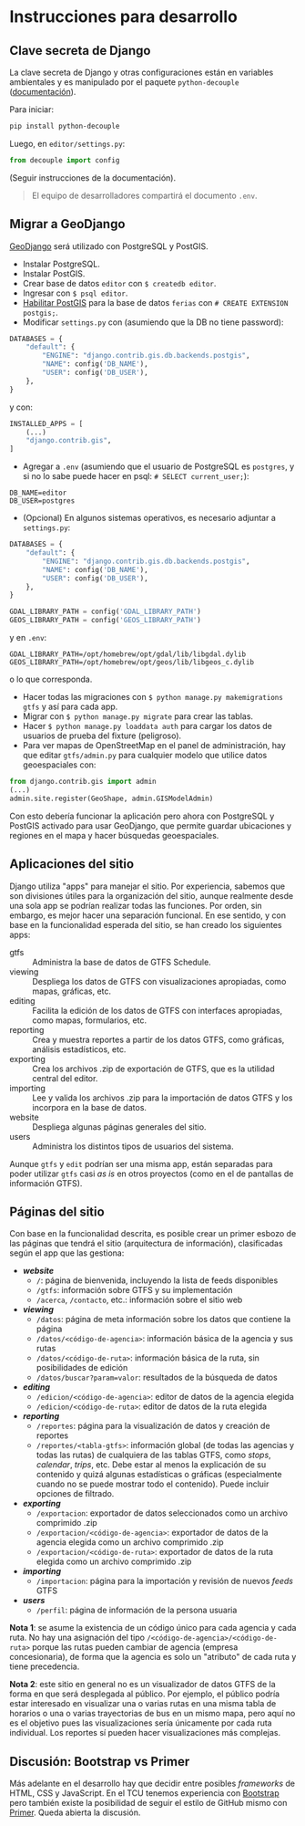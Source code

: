 # Instrucciones para desarrollo

## Clave secreta de Django

La clave secreta de Django y otras configuraciones están en variables ambientales y es manipulado por el paquete `python-decouple` ([documentación](https://pypi.org/project/python-decouple/)).

Para iniciar:

```bash
pip install python-decouple
```

Luego, en `editor/settings.py`:

```python
from decouple import config
```

(Seguir instrucciones de la documentación).

> El equipo de desarrolladores compartirá el documento `.env`.

## Migrar a GeoDjango

[GeoDjango](https://docs.djangoproject.com/en/4.2/ref/contrib/gis/) será utilizado con PostgreSQL y PostGIS.

- Instalar PostgreSQL.
- Instalar PostGIS.
- Crear base de datos `editor` con `$ createdb editor`.
- Ingresar con `$ psql editor`.
- [Habilitar PostGIS](https://docs.djangoproject.com/en/4.2/ref/contrib/gis/install/postgis/) para la base de datos `ferias` con `# CREATE EXTENSION postgis;`.
- Modificar `settings.py` con (asumiendo que la DB no tiene password):
```python
DATABASES = {
    "default": {
        "ENGINE": "django.contrib.gis.db.backends.postgis",
        "NAME": config('DB_NAME'),
        "USER": config('DB_USER'),
    },
}
```
y con:
```python
INSTALLED_APPS = [
    (...)
    "django.contrib.gis",
]
```
- Agregar a `.env` (asumiendo que el usuario de PostgreSQL es `postgres`, y si no lo sabe puede hacer en psql: `# SELECT current_user;`):
```
DB_NAME=editor
DB_USER=postgres
```
- (Opcional) En algunos sistemas operativos, es necesario adjuntar a `settings.py`:
```python
DATABASES = {
    "default": {
        "ENGINE": "django.contrib.gis.db.backends.postgis",
        "NAME": config('DB_NAME'),
        "USER": config('DB_USER'),
    },
}

GDAL_LIBRARY_PATH = config('GDAL_LIBRARY_PATH')
GEOS_LIBRARY_PATH = config('GEOS_LIBRARY_PATH')
```
y en `.env`:
```
GDAL_LIBRARY_PATH=/opt/homebrew/opt/gdal/lib/libgdal.dylib
GEOS_LIBRARY_PATH=/opt/homebrew/opt/geos/lib/libgeos_c.dylib
```
o lo que corresponda.
- Hacer todas las migraciones con `$ python manage.py makemigrations gtfs` y así para cada app.
- Migrar con `$ python manage.py migrate` para crear las tablas.
- Hacer `$ python manage.py loaddata auth` para cargar los datos de usuarios de prueba del fixture (peligroso).
- Para ver mapas de OpenStreetMap en el panel de administración, hay que editar `gtfs/admin.py` para cualquier modelo que utilice datos geoespaciales con:
```python
from django.contrib.gis import admin
(...)
admin.site.register(GeoShape, admin.GISModelAdmin)
```

Con esto debería funcionar la aplicación pero ahora con PostgreSQL y PostGIS activado para usar GeoDjango, que permite guardar ubicaciones y regiones en el mapa y hacer búsquedas geoespaciales.

## Aplicaciones del sitio

Django utiliza "apps" para manejar el sitio. Por experiencia, sabemos que son divisiones útiles para la organización del sitio, aunque realmente desde una sola app se podrían realizar todas las funciones. Por orden, sin embargo, es mejor hacer una separación funcional. En ese sentido, y con base en la funcionalidad esperada del sitio, se han creado los siguientes apps:

<dl>
    <dt>gtfs</dt>
    <dd>Administra la base de datos de GTFS Schedule.</dd>
    <dt>viewing</dt>
    <dd>Despliega los datos de GTFS con visualizaciones apropiadas, como mapas, gráficas, etc.</dd>
    <dt>editing</dt>
    <dd>Facilita la edición de los datos de GTFS con interfaces apropiadas, como mapas, formularios, etc.</dd>
    <dt>reporting</dt>
    <dd>Crea y muestra reportes a partir de los datos GTFS, como gráficas, análisis estadísticos, etc.</dd>
    <dt>exporting</dt>
    <dd>Crea los archivos .zip de exportación de GTFS, que es la utilidad central del editor.</dd>
    <dt>importing</dt>
    <dd>Lee y valida los archivos .zip para la importación de datos GTFS y los incorpora en la base de datos.</dd>
    <dt>website</dt>
    <dd>Despliega algunas páginas generales del sitio.</dd>
    <dt>users</dt>
    <dd>Administra los distintos tipos de usuarios del sistema.</dd>
</dl>

Aunque `gtfs` y `edit` podrían ser una misma app, están separadas para poder utilizar `gtfs` casi *as is* en otros proyectos (como en el de pantallas de información GTFS).

## Páginas del sitio

Con base en la funcionalidad descrita, es posible crear un primer esbozo de las páginas que tendrá el sitio (arquitectura de información), clasificadas según el app que las gestiona:

- ***website***
    - `/`: página de bienvenida, incluyendo la lista de feeds disponibles
    - `/gtfs`: información sobre GTFS y su implementación
    - `/acerca`, `/contacto`, etc.: información sobre el sitio web
- ***viewing***
    - `/datos`: página de meta información sobre los datos que contiene la página
    - `/datos/<código-de-agencia>`: información básica de la agencia y sus rutas
    - `/datos/<código-de-ruta>`: información básica de la ruta, sin posibilidades de edición
    - `/datos/buscar?param=valor`: resultados de la búsqueda de datos
- ***editing***
    - `/edicion/<código-de-agencia>`: editor de datos de la agencia elegida
    - `/edicion/<código-de-ruta>`: editor de datos de la ruta elegida
- ***reporting***
    - `/reportes`: página para la visualización de datos y creación de reportes
    - `/reportes/<tabla-gtfs>`: información global (de todas las agencias y todas las rutas) de cualquiera de las tablas GTFS, como *stops*, *calendar*, *trips*, etc. Debe estar al menos la explicación de su contenido y quizá algunas estadísticas o gráficas (especialmente cuando no se puede mostrar todo el contenido). Puede incluir opciones de filtrado.
- ***exporting***
    - `/exportacion`: exportador de datos seleccionados como un archivo comprimido .zip
    - `/exportacion/<código-de-agencia>`: exportador de datos de la agencia elegida como un archivo comprimido .zip
    - `/exportacion/<código-de-ruta>`: exportador de datos de la ruta elegida como un archivo comprimido .zip
- ***importing***
    - `/importacion`: página para la importación y revisión de nuevos *feeds* GTFS
- ***users***
    - `/perfil`: página de información de la persona usuaria


**Nota 1**: se asume la existencia de un código único para cada agencia y cada ruta. No hay una asignación del tipo `/<código-de-agencia>/<código-de-ruta>`
porque las rutas pueden cambiar de agencia (empresa concesionaria), de forma que la agencia es solo un "atributo" de cada ruta y tiene precedencia.

**Nota 2**: este sitio en general no es un visualizador de datos GTFS de la forma en que será desplegada al público. Por ejemplo, el público podría estar interesado en visualizar una o varias rutas en una misma tabla de horarios o una o varias trayectorias de bus en un mismo mapa, pero aquí no es el objetivo pues las visualizaciones sería únicamente por cada ruta individual. Los reportes sí pueden hacer visualizaciones más complejas.

## Discusión: Bootstrap vs Primer

Más adelante en el desarrollo hay que decidir entre posibles *frameworks* de HTML, CSS y JavaScript. En el TCU tenemos experiencia con [Bootstrap](https://getbootstrap.com/) pero también existe la posibilidad de seguir el estilo de GitHub mismo con [Primer](https://primer.style/). Queda abierta la discusión.